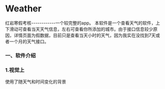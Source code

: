 # Weather
红岩寒假考核------------一个较完整的app。
本软件是一个查看天气的软件，上下滑动可查看当天天气信息，左右可查看你所添加的城市。由于接口信息较少原因，详情页面为假数据，目前只是查看当天小时的天气，因为我实在没找到7天或者一个月的天气接口。
### 一、软件介绍

### 1.视觉上
使用了随天气和时间变化的背景
